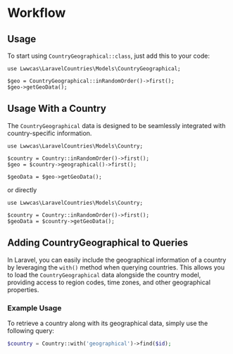 # Workflow

## Usage

To start using `CountryGeographical::class`, just add this to your code:

```php{4}
use Lwwcas\LaravelCountries\Models\CountryGeographical;

$geo = CountryGeographical::inRandomOrder()->first();
$geo->getGeoData();
```

## Usage With a Country

The `CountryGeographical` data is designed to be seamlessly integrated with country-specific information.

```php{6}
use Lwwcas\LaravelCountries\Models\Country;

$country = Country::inRandomOrder()->first();
$geo = $country->geographical()->first();

$geoData = $geo->getGeoData();
```

or directly

```php{4}
use Lwwcas\LaravelCountries\Models\Country;

$country = Country::inRandomOrder()->first();
$geoData = $country->getGeoData();
```

## Adding CountryGeographical to Queries

In Laravel, you can easily include the geographical information of a country by leveraging the `with()` method when querying countries. This allows you to load the `CountryGeographical` data alongside the country model, providing access to region codes, time zones, and other geographical properties.

### Example Usage

To retrieve a country along with its geographical data, simply use the following query:

```php
$country = Country::with('geographical')->find($id);
